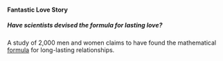 #### Fantastic Love Story

##### Have scientists devised the formula for lasting love?

A study of 2,000 men and women claims to have found the
mathematical [formula] for long-lasting relationships.

[formula]: http://www.telegraph.co.uk/men/relationships/10690668/Have-scientists-devisedhttp://www.telegraph.co.uk/men/relationships/10690668/Have-scientists-devised-the-formula-for-lasting-love.html-the-formula-for-lasting-love.html
